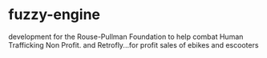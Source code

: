 # fuzzy-engine
development for the Rouse-Pullman Foundation to help combat Human Trafficking Non Profit. and Retrofly...for profit sales of ebikes and escooters
